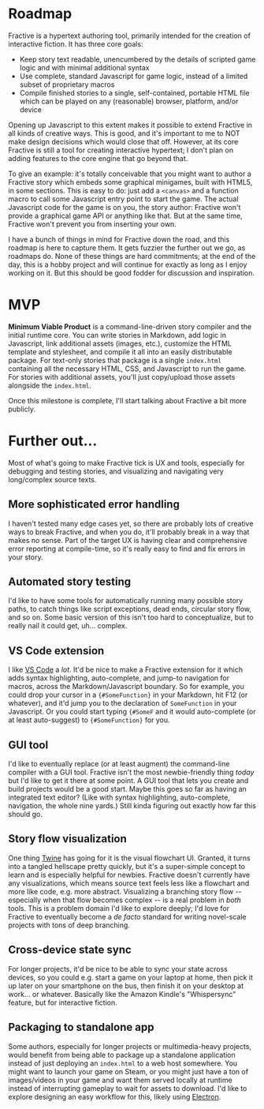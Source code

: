 # Roadmap

Fractive is a hypertext authoring tool, primarily intended for the creation of interactive fiction. It has three core goals:

- Keep story text readable, unencumbered by the details of scripted game logic and with minimal additional syntax
- Use complete, standard Javascript for game logic, instead of a limited subset of proprietary macros
- Compile finished stories to a single, self-contained, portable HTML file which can be played on any (reasonable) browser, platform, and/or device

Opening up Javascript to this extent makes it possible to extend Fractive in all kinds of creative ways. This is good, and it's important to me to NOT make design decisions which would close that off. However, at its core Fractive is still a tool for creating interactive hypertext; I don't plan on adding features to the core engine that go beyond that.

To give an example: it's totally conceivable that you might want to author a Fractive story which embeds some graphical minigames, built with HTML5, in some sections. This is easy to do: just add a `<canvas>` and a function macro to call some Javascript entry point to start the game. The actual Javascript code for the game is on you, the story author: Fractive won't provide a graphical game API or anything like that. But at the same time, Fractive won't prevent you from inserting your own.

I have a bunch of things in mind for Fractive down the road, and this roadmap is here to capture them. It gets fuzzier the further out we go, as roadmaps do. None of these things are hard commitments; at the end of the day, this is a hobby project and will continue for exactly as long as I enjoy working on it. But this should be good fodder for discussion and inspiration.

# MVP

**Minimum Viable Product** is a command-line-driven story compiler and the initial runtime core. You can write stories in Markdown, add logic in Javascript, link additional assets (images, etc.), customize the HTML template and stylesheet, and compile it all into an easily distributable package. For text-only stories that package is a single `index.html` containing all the necessary HTML, CSS, and Javascript to run the game. For stories with additional assets, you'll just copy/upload those assets alongside the `index.html`.

Once this milestone is complete, I'll start talking about Fractive a bit more publicly.

# Further out...

Most of what's going to make Fractive tick is UX and tools, especially for debugging and testing stories, and visualizing and navigating very long/complex source texts.

## More sophisticated error handling

I haven't tested many edge cases yet, so there are probably lots of creative ways to break Fractive, and when you do, it'll probably break in a way that makes no sense. Part of the target UX is having clear and comprehensive error reporting at compile-time, so it's really easy to find and fix errors in your story.

## Automated story testing

I'd like to have some tools for automatically running many possible story paths, to catch things like script exceptions, dead ends, circular story flow, and so on. Some basic version of this isn't too hard to conceptualize, but to really nail it could get, uh... complex.

## VS Code extension

I like [VS Code](https://code.visualstudio.com) a *lot*. It'd be nice to make a Fractive extension for it which adds syntax highlighting, auto-complete, and jump-to navigation for macros, across the Markdown/Javascript boundary. So for example, you could drop your cursor in a `{#SomeFunction}` in your Markdown, hit F12 (or whatever), and it'd jump you to the declaration of `SomeFunction` in your Javascript. Or you could start typing `{#SomeF` and it would auto-complete (or at least auto-suggest) to `{#SomeFunction}` for you.

## GUI tool

I'd like to eventually replace (or at least augment) the command-line compiler with a GUI tool. Fractive isn't the most newbie-friendly thing *today* but I'd like to get it there at some point. A GUI tool that lets you create and build projects would be a good start. Maybe this goes so far as having an integrated text editor? (Like with syntax highlighting, auto-complete, navigation, the whole nine yards.) Still kinda figuring out exactly how far this should go.

## Story flow visualization

One thing [Twine](https://twinery.org/2) has going for it is the visual flowchart UI. Granted, it turns into a tangled hellscape pretty quickly, but it's a super-simple concept to learn and is especially helpful for newbies. Fractive doesn't currently have any visualizations, which means source text feels less like a flowchart and more like code, e.g. more abstract. Visualizing a branching story flow -- especially when that flow becomes complex -- is a real problem in *both* tools. This is a problem domain I'd like to explore deeply; I'd love for Fractive to eventually become a *de facto* standard for writing novel-scale projects with tons of deep branching.

## Cross-device state sync

For longer projects, it'd be nice to be able to sync your state across devices, so you could e.g. start a game on your laptop at home, then pick it up later on your smartphone on the bus, then finish it on your desktop at work... or whatever. Basically like the Amazon Kindle's "Whispersync" feature, but for interactive fiction.

## Packaging to standalone app

Some authors, especially for longer projects or multimedia-heavy projects, would benefit from being able to package up a standalone application instead of just deploying an `index.html` to a web host somewhere. You might want to launch your game on Steam, or you might just have a ton of images/videos in your game and want them served locally at runtime instead of interrupting gameplay to wait for assets to download. I'd like to explore designing an easy workflow for this, likely using [Electron](https://electron.atom.io).
